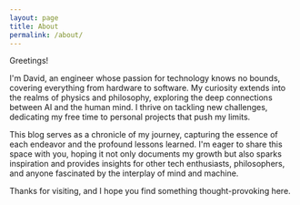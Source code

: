 ```yaml
---
layout: page
title: About
permalink: /about/
---
```

Greetings!

I'm David, an engineer whose passion for technology knows no bounds, covering everything from hardware to software. My curiosity extends into the realms of physics and philosophy, exploring the deep connections between AI and the human mind. I thrive on tackling new challenges, dedicating my free time to personal projects that push my limits.

This blog serves as a chronicle of my journey, capturing the essence of each endeavor and the profound lessons learned. I'm eager to share this space with you, hoping it not only documents my growth but also sparks inspiration and provides insights for other tech enthusiasts, philosophers, and anyone fascinated by the interplay of mind and machine.

Thanks for visiting, and I hope you find something thought-provoking here.
